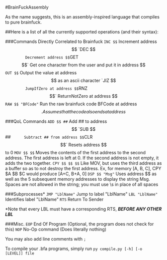 #BrainFuckAssembly

As the name suggests, this is an assembly-inspired language that compiles to pure brainfuck.

##Here is a list of all the currently supported operations (and their syntax):

###Commands Directly Correlated to Brainfuck
`INC $$`          Increment address $$
`DEC $$`          Decrement address $$
`GET $$`          Get one character from the user and put it in address $$
`OUT $$`          Output the value at address $$ as an ascii character
`JIZ $$`          JumpIfZero at address $$
`RNZ $$`          ReturnNotZero at address $$
`RAW $$ "BFCode"` Run the raw brainfuck code BFCode at address $$. Assumes that the code also ends at address $$

###QoL Commands
`ADD $$ ##`       Add ## to address $$
`SUB $$ ##`       Subtract ## from address $$
`CLR $$`          Resets address $$ to 0
`MOV $$ $$`       Moves the contents of the first address to the second address. The first address is left at 0. If the second address is not empty, it adds the two together.
`CPY $$ $$ $$`    Like MOV, but uses the third address as a buffer so as to not destroy the first address. Ex, for memory \[A, B, C], CPY $A $B $C would produce \[A+C, B+A, 0]
`DSP $$ "Msg"`    Uses address $$ as well as the 5 subsequent memory addresses to display the string Msg. Spaces are not allowed in the string; you must use \s in place of all spaces

###Subprocesses*
`JMP "LblName"`   Jump to label "LblName"
`LBL "LblName"`   Identifies label "LblName"
`RTS`             Return To Sender

\*Note that every LBL must have a corresponding RTS, ***BEFORE ANY OTHER LBL***

###Misc.
`EOP`             End Of Program (Optional, the program does not check for this)
`NOP`             No-Op command (Does literally nothing)

You may also add line comments with `;`


To compile your .bfa programs, simply run `py compile.py [-h] [-o [LEVEL]] file`
